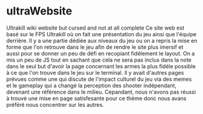 # ultraWebsite
Ultrakill wiki website but cursed and not at all complete
Ce site web est basé sur le FPS Ultrakill où on fait une présentation du jeu ainsi que l'équipe derrière. Il y a une partie dédiée aux niveaux du jeu ou on a repris la mise en forme que l'on retrouve dans le jeu afin de rendre le site plus imersif et aussi pour se donner un peu de défi en recopiant fidélement le layout. On a mis un peu de JS tout en sachant que cela ne sera pas inclus dans la note dans le seul but d'avoir la page concernant les armes la plus fidéle possible à ce que l'on trouve dans le jeu sur le terminal. Il y avait d'autres pages prévues comme une qui discute de l'impact culturel du jeu via des memes et le gameplay qui a changé la perception des shooter indépendant, devenant une référence dans le milieu. Cepandant, nous n'avons pas réussi à trouvé une mise en page satisfesante pour ce thème donc nous avans préféré nous concentrer sur les autres.